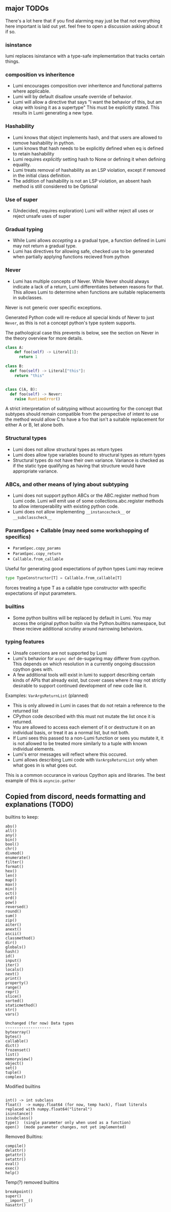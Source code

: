 ## major TODOs

There's a lot here that if you find alarming may just be that not everything here important is laid out yet.
feel free to open a discussion asking about it if so.

### isinstance

lumi replaces isinstance with a type-safe implementation that tracks certain things.

### composition vs inheritence

- Lumi encourages composition over inheritence and functional patterns where applicable.
- Lumi will by default disallow unsafe override of behavior.
- Lumi will allow a directive that says "I want the behavior of this, but am okay with losing it as a supertype" This must be explicitly stated. This results in Lumi generating a new type.

### Hashability

- Lumi knows that object implements hash, and that users are allowed to remove hashability in python.
- Lumi knows that hash needs to be explicitly defined when eq is defined to retain hashability
- Lumi requires *explicitly* setting hash to None or defining it when defining equality.
- Lumi treats removal of hashability as an LSP violation, except if removed in the initial class definition.
- The addition of hashability is not an LSP violation, an absent hash method is still considered to be Optional

### Use of super

- (Undecided, requires exploration) Lumi will wither reject all uses or reject unsafe uses of super

### Gradual typing

- While Lumi allows *accepting* a a gradual type, a function defined in Lumi may not return a gradual type.
- Lumi has directives for allowing safe, checked use to be generated when partially applying functions recieved from python

### Never

- Lumi has multiple concepts of Never. While Never should always indicate a lack of a return, Lumi differentiates between reasons for that. This allows Lumi to determine when functions are suitable replacements in subclasses.

Never is not generic over specific exceptions.

Generated Python code will re-reduce all special kinds of Never to just `Never`, as this is not a concept python's type system supports.

The pathological case this prevents is below, see the section on Never in the theory overview for more details.

```py
class A:
    def foo(self) -> Literal[1]:
      return 1

class B:
  def foo(self) -> Literal["this"]:
    return "this"


class C(A, B):
  def foo(self) -> Never:
    raise RuntimeError()
```

A strict interpretation of subtyping without accounting for the concept that
subtypes should remain compatible from the perspective of intent to use the method would allow
C to have a foo that isn't a suitable replacement for either A or B, let alone both.


### Structural types

- Lumi does not allow structural types as return types
- Lumi does allow type variables bound to structural types as return types
- Structural types do not have their own variance.
  Variance is checked as if the static type qualifying
  as having that structure would have appropriate variance.

### ABCs, and other means of lying about subtyping

- Lumi does not support python ABCs or the ABC.register method from Lumi code.
  Lumi *will* emit use of some collections.abc.register methods to allow interoperability
  with existing python code.
- Lumi does not allow implementing `__instancecheck__` or `__subclasscheck__`

### ParamSpec + Callable (may need some workshopping of specifics)

- `ParamSpec.copy_params`
- `ParamSpec.copy_return`
- `Callable.from_callable`

Useful for generating good expectations of python types Lumi may recieve
```py
type TypeConstructor[T] = Callable.from_callable[T]
```
forces treating a type T as a callable type constructor with specific expectations
of input parameters.

### builtins

- Some python builtins will be replaced by default in Lumi.
  You may access the original python builtin via the Python.builtins namespace,
  but these recieve additional scrutiny around narrowing behaviors.

### typing features

- Unsafe coercions are not supported by Lumi
- Lumi's behavior for `async def` de-sugaring may differer from cpython.
  This depends on which resolution in a currently ongoing disucssion cpython goes with.
- A few additional tools will exist in lumi to support describing certain kinds of APIs that already exist,
  but cover cases where it may not strictly desirable to support continued development of new code like it.

Examples: `VarArgsReturnList` (planned)

- This is only allowed in Lumi in cases that do not retain a reference to the returned list
- CPython code described with this must not mutate the list once it is returned.
- You are allowed to access each element of it or destructure it on an individual basis, or treat it as a normal list, but not both.
- If Lumi sees this passed to a non-Lumi function or sees you mutate it, it is not allowed to be treated more similarly to a tuple with known individual elements.
- Lumi's error messages will reflect where this occured.
- Lumi allows describing Lumi code with `VarArgsReturnList` only when what goes in is what goes out.

This is a common occurance in various Cpython apis and libraries. The best example of this is `asyncio.gather`


## Copied from discord, needs formatting and explanations (TODO)

builtins to keep:
```
abs()
all()
any()
bin()
bool()
chr()
divmod()
enumerate()
filter()
format()
hex()
len()
map()
max()
min()
oct()
ord()
pow()
reversed()
round()
sum()
zip()
aiter()
anext()
ascii()
classmethod()
dir()
globals()
hash()
id()
input()
iter()
locals()
next()
print()
property()
range()
repr()
slice()
sorted()
staticmethod()
str()
vars()

Unchanged (for now) Data types
--------------------
bytearray()
bytes()
callable()
dict()
frozenset()
list()
memoryview()
object()
set()
tuple()
complex()
```
Modified builtins
```

int() -> int subclass
float()  -> numpy.float64 (for now, temp hack), float literals replaced with numpy.float64("literal")
isinstance()
issubclass()
type()  (single parameter only when used as a function)
open()  (mode parameter changes, not yet implemented)
```

Removed Builtins:
```
compile()
delattr()
getattr()
setattr()
eval()
exec()
help()
```

Temp(?) removed builtins
```
breakpoint()
super()
__import__()
hasattr()
```
